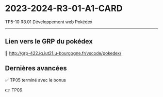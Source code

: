 # 2023-2024-R3-01-A1-CARD
TP5-10 R3.01 Développement web Pokédex

<hr>

## Lien vers le GRP du pokédex
🔗 http://grp-422.iq.iut21.u-bourgogne.fr/vscode/pokedex/

## Dernières avancées
✅ TP05 terminé avec le bonus

👉 TP06

